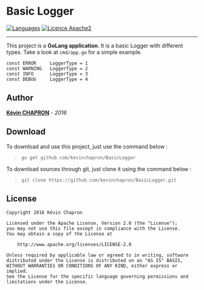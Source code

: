 # Basic Logger

[![Languages](https://img.shields.io/badge/languages-En-green.svg)]()
[![Licence Apache2](https://img.shields.io/hexpm/l/plug.svg)](http://www.apache.org/licenses/LICENSE-2.0)

---

This project is a **GoLang application**.
It is a basic Logger with different types.
Take a look at ```cmd/app.go``` for a simple example.

```
const ERROR     LoggerType = 1
const WARNING   LoggerType = 2
const INFO      LoggerType = 3
const DEBUG     LoggerType = 4
```


Author
---
**[Kévin CHAPRON](http://kevin-chapron.fr/)** - _2016_

Download
---
To download and use this project, just use the command below : 
> ```go get github.com/kevinchapron/BasicLogger```

To download sources through git, just clone it using the command below : 
> ```git clone https://github.com/kevinchapron/BasicLogger.git```

License
---
    Copyright 2016 Kévin Chapron

    Licensed under the Apache License, Version 2.0 (the "License");
    you may not use this file except in compliance with the License.
    You may obtain a copy of the License at

        http://www.apache.org/licenses/LICENSE-2.0

    Unless required by applicable law or agreed to in writing, software
    distributed under the License is distributed on an "AS IS" BASIS,
    WITHOUT WARRANTIES OR CONDITIONS OF ANY KIND, either express or implied.
    See the License for the specific language governing permissions and
    limitations under the License.
